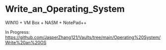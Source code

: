 # Write_an_Operating_System

WIN10 + VM Box + NASM + NotePad++ 

In Progress: https://github.com/JasperZhang121/Vaults/tree/main/Operating%20System/Write%20an%20OS
